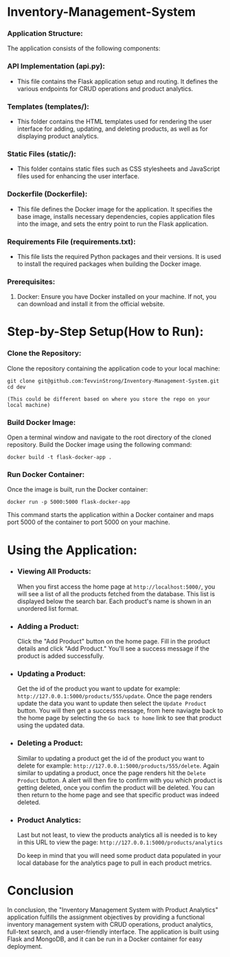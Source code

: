 # Inventory-Management-System

### Application Structure:

The application consists of the following components:

### API Implementation (api.py):
- This file contains the Flask application setup and routing. It defines the various endpoints for CRUD operations and product analytics.

### Templates (templates/):
- This folder contains the HTML templates used for rendering the user interface for adding, updating, and deleting products, as well as for displaying product analytics.

### Static Files (static/):
- This folder contains static files such as CSS stylesheets and JavaScript files used for enhancing the user interface.

### Dockerfile (Dockerfile):
- This file defines the Docker image for the application. It specifies the base image, installs necessary dependencies, copies application files into the image, and sets the entry point to run the Flask application.

### Requirements File (requirements.txt):
- This file lists the required Python packages and their versions. It is used to install the required packages when building the Docker image.

### Prerequisites:
1. Docker: Ensure you have Docker installed on your machine. If not, you can download and install it from the official website.

# Step-by-Step Setup(How to Run):
### Clone the Repository:
Clone the repository containing the application code to your local machine:
```
git clone git@github.com:TevvinStrong/Inventory-Management-System.git
cd dev

(This could be different based on where you store the repo on your local machine)
```

### Build Docker Image:
Open a terminal window and navigate to the root directory of the cloned repository. Build the Docker image using the following command:
```
docker build -t flask-docker-app . 
```
### Run Docker Container:
Once the image is built, run the Docker container:
```
docker run -p 5000:5000 flask-docker-app
```
This command starts the application within a Docker container and maps port 5000 of the container to port 5000 on your machine.

# Using the Application:
- ### Viewing All Products:
    When you first access the home page at `http://localhost:5000/`, you will see a list of all the products fetched from the database. This list is displayed below the search bar. Each product's name is shown in an unordered list format.



- ### Adding a Product:
    Click the "Add Product" button on the home page. Fill in the product details and click "Add Product." You'll see a success message if the product is added successfully.



- ### Updating a Product:
    Get the id of the product you want to update for example: `http://127.0.0.1:5000/products/555/update`. Once the page renders update the data you want to update then select the `Update Product` button. You will then get a success message, from here naviagte back to the home page by selecting the `Go back to home` link to see that product using the updated data.



- ### Deleting a Product:
    Similar to updating a product get the id of the product you want to delete for example: `http://127.0.0.1:5000/products/555/delete`. Again similar to updating a product, once the page renders hit the `Delete Product` button. A alert will then fire to confirm with you which product is getting deleted, once you confim the product will be deleted. You can then return to the home page and see that specific product was indeed deleted.



- ### Product Analytics:
    Last but not least, to view the products analytics all is needed is to key in this URL to view the page:
    `http://127.0.0.1:5000/products/analytics`

    Do keep in mind that you will need some product data populated in your local database for the analytics page to pull in each product metrics.


# Conclusion
In conclusion, the "Inventory Management System with Product Analytics" application fulfills the assignment objectives by providing a functional inventory management system with CRUD operations, product analytics, full-text search, and a user-friendly interface. The application is built using Flask and MongoDB, and it can be run in a Docker container for easy deployment.